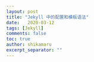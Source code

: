 ```yaml
---
layout: post
title: "Jekyll 中的配置和模板语法"
date:   2020-03-12
tags: [Jekyll]
comments: false
toc: true
author: shikamaru
excerpt_separator: ""
---
```


[引用自此处]: https://gist.githubusercontent.com/biezhi/f88be58ef4ae0f3741bb36ab8daa53c5/raw/2e4167f62804288b977ee41b58d0be22a7e491f7/jekyll-guide.md


